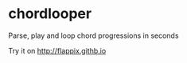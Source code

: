 # chordlooper
Parse, play and loop chord progressions in seconds

Try it on http://flappix.githb.io
